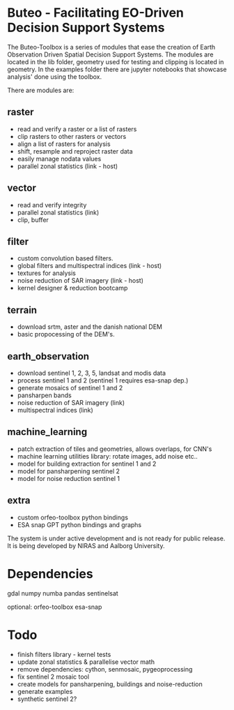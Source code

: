 # Buteo - Facilitating EO-Driven Decision Support Systems

The Buteo-Toolbox is a series of modules that ease the creation of Earth Observation Driven Spatial Decision Support Systems. The modules are located in the lib folder, geometry used for testing and clipping is located in geometry. In the examples folder there are jupyter notebooks that showcase analysis' done using the toolbox.

There are modules are:

## raster

- read and verify a raster or a list of rasters
- clip rasters to other rasters or vectors
- align a list of rasters for analysis
- shift, resample and reproject raster data
- easily manage nodata values
- parallel zonal statistics (link - host)

## vector

- read and verify integrity
- parallel zonal statistics (link)
- clip, buffer

## filter

- custom convolution based filters.
- global filters and multispectral indices (link - host)
- textures for analysis
- noise reduction of SAR imagery (link - host)
- kernel designer & reduction bootcamp

## terrain

- download srtm, aster and the danish national DEM
- basic propocessing of the DEM's.

## earth_observation

- download sentinel 1, 2, 3, 5, landsat and modis data
- process sentinel 1 and 2 (sentinel 1 requires esa-snap dep.)
- generate mosaics of sentinel 1 and 2
- pansharpen bands
- noise reduction of SAR imagery (link)
- multispectral indices (link)

## machine_learning

- patch extraction of tiles and geometries, allows overlaps, for CNN's
- machine learning utilities library: rotate images, add noise etc..
- model for building extraction for sentinel 1 and 2
- model for pansharpening sentinel 2
- model for noise reduction sentinel 1

## extra

- custom orfeo-toolbox python bindings
- ESA snap GPT python bindings and graphs

The system is under active development and is not ready for public release. It is being developed by NIRAS and Aalborg University.

# Dependencies

gdal
numpy
numba
pandas
sentinelsat

optional:
orfeo-toolbox
esa-snap

# Todo

- finish filters library - kernel tests
- update zonal statistics & parallelise vector math
- remove dependencies: cython, senmosaic, pygeoprocessing
- fix sentinel 2 mosaic tool
- create models for pansharpening, buildings and noise-reduction
- generate examples
- synthetic sentinel 2?
